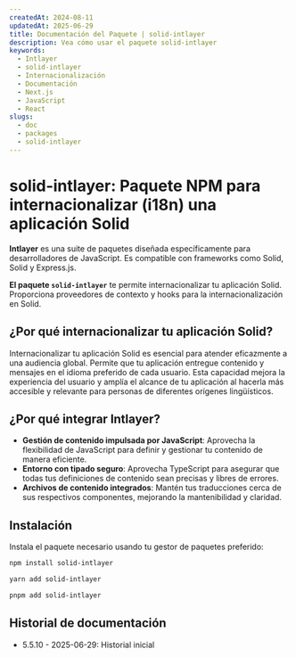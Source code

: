 ```yaml
---
createdAt: 2024-08-11
updatedAt: 2025-06-29
title: Documentación del Paquete | solid-intlayer
description: Vea cómo usar el paquete solid-intlayer
keywords:
  - Intlayer
  - solid-intlayer
  - Internacionalización
  - Documentación
  - Next.js
  - JavaScript
  - React
slugs:
  - doc
  - packages
  - solid-intlayer
---
```


# solid-intlayer: Paquete NPM para internacionalizar (i18n) una aplicación Solid

**Intlayer** es una suite de paquetes diseñada específicamente para desarrolladores de JavaScript. Es compatible con frameworks como Solid, Solid y Express.js.

**El paquete `solid-intlayer`** te permite internacionalizar tu aplicación Solid. Proporciona proveedores de contexto y hooks para la internacionalización en Solid.

## ¿Por qué internacionalizar tu aplicación Solid?

Internacionalizar tu aplicación Solid es esencial para atender eficazmente a una audiencia global. Permite que tu aplicación entregue contenido y mensajes en el idioma preferido de cada usuario. Esta capacidad mejora la experiencia del usuario y amplía el alcance de tu aplicación al hacerla más accesible y relevante para personas de diferentes orígenes lingüísticos.

## ¿Por qué integrar Intlayer?

- **Gestión de contenido impulsada por JavaScript**: Aprovecha la flexibilidad de JavaScript para definir y gestionar tu contenido de manera eficiente.
- **Entorno con tipado seguro**: Aprovecha TypeScript para asegurar que todas tus definiciones de contenido sean precisas y libres de errores.
- **Archivos de contenido integrados**: Mantén tus traducciones cerca de sus respectivos componentes, mejorando la mantenibilidad y claridad.

## Instalación

Instala el paquete necesario usando tu gestor de paquetes preferido:

```bash packageManager="npm"
npm install solid-intlayer
```

```bash packageManager="yarn"
yarn add solid-intlayer
```

```bash packageManager="pnpm"
pnpm add solid-intlayer
```

## Historial de documentación

- 5.5.10 - 2025-06-29: Historial inicial
